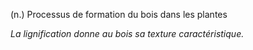 (n.) Processus de formation du bois dans les plantes

*La lignification donne au bois sa texture caractéristique.*